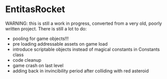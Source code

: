 # EntitasRocket

WARNING: this is still a work in progress, converted from a very old, poorly written project. There is still a lot to do:

- pooling for game objects!!!
- pre loading addressable assets on game load
- introduce scriptable objects instead of magical constants in Constants class
- code cleanup
- game crash on last level
- adding back in invincibility period after colliding with red asteroid
